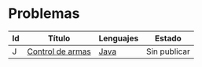 # Problemas
| Id | Título | Lenguajes | Estado |
|----|--------|-----------|--------|
| J | [Control de armas](J%20-%20Control%20de%20armas/) | [Java](J%20-%20Control%20de%20armas/java/) | Sin publicar |